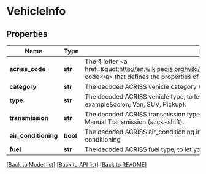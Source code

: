 # VehicleInfo

## Properties
Name | Type | Description | Notes
------------ | ------------- | ------------- | -------------
**acriss_code** | **str** | The 4 letter &lt;a href&#x3D;\&quot;http://en.wikipedia.org/wiki/ACRISS_Car_Classification_Code\&quot;&gt;ACRISS code&lt;/a&gt; that defines the properties of vehicle being rented. | 
**category** | **str** | The decoded ACRISS vehicle category (For example&amp;colon; Economy, Luxury, Standard). | 
**type** | **str** | The decoded ACRISS vehicle type, to let you know what kind of vehicle this is (For example&amp;colon; Van, SUV, Pickup). | [optional] 
**transmission** | **str** | The decoded ACRISS transmission type, to let you know if this vehicle is Automatic or Manual Transmission (stick-shift). | [optional] 
**air_conditioning** | **bool** | The decoded ACRISS air_conditioning information, to let you know if this vehicle has air conditioning | [optional] 
**fuel** | **str** | The decoded ACRISS fuel type, to let you know if this vehicle is hybrid, electric, etc. | [optional] 

[[Back to Model list]](../README.md#documentation-for-models) [[Back to API list]](../README.md#documentation-for-api-endpoints) [[Back to README]](../README.md)


